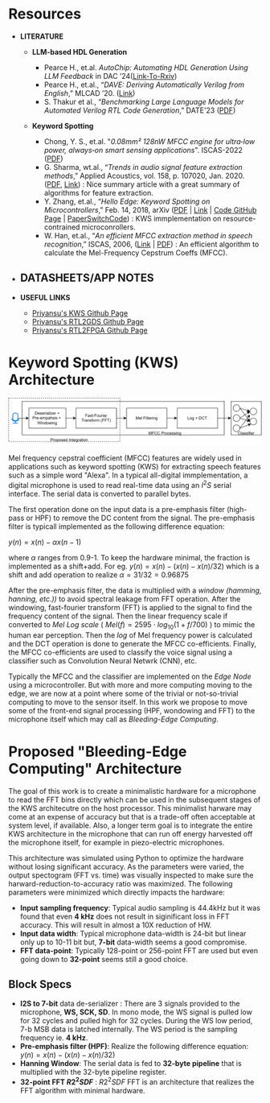 # Resources

- **LITERATURE**
  - **LLM-based HDL Generation**
    - Pearce H., et.al. _AutoChip: Automating HDL Generation Using LLM Feedback_ in DAC ’24([Link-To-Rxiv](https://arxiv.org/pdf/2311.04887))
    - Pearce H., et.al., “_DAVE: Deriving Automatically Verilog from English_,” MLCAD ’20. ([Link](https://dl.acm.org/doi/10.1145/3380446.3430634))
    - S. Thakur et al., “_Benchmarking Large Language Models for Automated Verilog RTL Code Generation_,” DATE'23 ([PDF](https://arxiv.org/pdf/2212.11140))

  - **Keyword Spotting**
    -  Chong, Y. S., et.al. "_0.08mm² 128nW MFCC engine for ultra‑low power, always‑on smart sensing applications_". ISCAS-2022 ([PDF](https://dr.ntu.edu.sg/bitstream/10356/159307/2/MFCC%20Engine%20for%20Ultra-low%20Power%2C%20Always-on%20Smart%20Sensing%20Applications%20%28final%20checked%29.pdf))
    -  G. Sharma, wt.al., “_Trends in audio signal feature extraction methods_,” Applied Acoustics, vol. 158, p. 107020, Jan. 2020. ([PDF](https://calebrascon.info/AR/Topic4/addresources/features.pdf), [Link](https://doi.org/10.1016/j.apacoust.2019.107020)) : Nice summary article with a great summary of algorithms for feature extraction.
    - Y. Zhang, et.al., “_Hello Edge: Keyword Spotting on Microcontrollers_,” Feb. 14, 2018, arXiv ([PDF](https://arxiv.org/pdf/1711.07128) | [Link](https://arxiv.org/abs/1711.07128) | [Code GitHub Page](https://github.com/ARM-software/ML-KWS-for-MCU) | [PaperSwitchCode](https://paperswithcode.com/paper/hello-edge-keyword-spotting-on)) : KWS immplementation on resource-contrained microconrollers.
    - W. Han, et.al., “_An efficient MFCC extraction method in speech recognition_,” ISCAS, 2006, ([Link](https://doi.org/10.1109/ISCAS.2006.1692543) | [PDF](https://www.academia.edu/download/31107261/1660.pdf)) : An efficient algorithm to calculate the Mel-Frequency Cepstrum Coeffs (MFCC). 

- **DATASHEETS/APP NOTES**
  - 
- **USEFUL LINKS**
  - [Priyansu's KWS Github Page](https://github.com/Priyansu122/Project_keywordSpotter)
  - [Priyansu's RTL2GDS Github Page](https://github.com/Priyansu122/SI2024_RTL_TO_GDS)
  - [Priyansu's RTL2FPGA Github Page](https://github.com/Priyansu122/ASIC_FPGA_Design_Flow)

 
# Keyword Spotting (KWS) Architecture

![KWS Archh](doc/KWS-architecture.svg)

Mel frequency cepstral coefficient (MFCC) features are widely used in applications such as keyword spotting (KWS) for extracting speech features such as a simple word "Alexa". In a typical all-digital immplementation, a digital microphone is used to read real-time data using an $I^2S$ serial interface. The serial data is converted to parallel bytes. 

The first operation done on the input data is a pre-emphasis filter (high-pass or HPF) to remove the DC content from the signal. The pre-emphasis filter is typicall implemented as the following difference equation: 

$y(n) = x(n) - \alpha x(n-1)$

where $\alpha$ ranges from 0.9-1. To keep the hardware minimal, the fraction is implemented as a shift+add. For eg. $y(n) = x(n) - ( x(n) - x(n)/32 )$ which is a shift and add operation to realize $\alpha = 31/32 = 0.96875$

After the pre-emphasis filter, the data is multiplied with a _window (hamming, hanning, etc.))_ to avoid spectral leakage from FFT operation. After the windowing, fast-fourier transform (FFT) is applied to the signal to find the frequency content of the signal. Then the linear frequency scale if converted to _Mel Log scale_ ( $Mel(f) = 2595 \cdot log_{10}(1 + f/700)$ ) to mimic the human ear perception. Then the _log_ of Mel frequency power is calculated and the DCT operation is done to generate the MFCC co-efficients. Finally, the MFCC co-efficients are used to classify the voice signal using a classifier such as Convolution Neural Netwrk (CNN), etc.

Typically the MFCC and the classifier are implemented on the _Edge Node_ using a microcontroller. But with more and more computing moving to the edge, we are now at a point where some of the trivial or not-so-trivial computing to move to the sensor itself. In this work we propose to move some of the front-end signal processing (HPF, wondowing and FFT) to the microphone itself which may call as _Bleeding-Edge Computing_. 

# Proposed "Bleeding-Edge Computing" Architecture

The goal of this work is to create a minimalistic hardware for a microphone to read the FFT bins directly which can be used in the subsequent stages of the KWS architecutre on the host processor. This minimalist harware may come at an expense of accuracy but that is a trade-off often acceptable at system level, if available. Also, a longer term goal is to integrate the entire KWS architecture in the microphone that can run off energy harvested off the microphone itself, for example in piezo-electric microphones. 

This architecture was simulated using Python to optimize the hardware without losing significant accuracy. As the parameters were varied, the output spectogram (FFT vs. time) was visually inspected to make sure the harward-reduction-to-accuracy ratio was maximized. The following parameters were minimized which directly impacts the hardware:

- **Input sampling frequency**: Typical audio sampling is 44.4kHz but it was found that even **4 kHz** does not result in siginificant loss in FFT accuracy. This will result in almost a 10X reduction of HW.
- **Input data width**: Typical microphone data-width is 24-bit but linear only up to 10-11 bit but, **7-bit** data-width seems a good compromise.
- **FFT data-point**: Typically 128-point or 256-point FFT are used but even going down to **32-point** seems still a good choice.

## Block Specs

- **I2S to 7-bit** data de-serializer : There are 3 signals provided to the microphone, **WS, SCK, SD**. In mono mode, the WS signal is pulled low for 32 cycles and pulled high for 32 cycles. During the WS low period, 7-b MSB data is latched internally. The WS period is the sampling frequency ie. **4 kHz**.
- **Pre-emphasis filter (HPF)**: Realize the following difference equation: $y(n) = x(n) - ( x(n) - x(n)/32 )$
- **Hanning Window**: The serial data is fed to **32-byte pipeline** that is multiplied with the 32-byte pipeline register.
- **32-point FFT $R2^2SDF$** : $R2^2SDF$ FFT is an architecture that realizes the FFT algorithm with minimal hardware.
